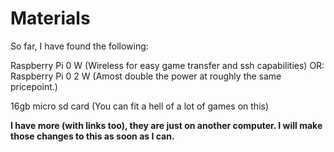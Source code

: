 # Materials


So far, I have found the following:

Raspberry Pi 0 W (Wireless for easy game transfer and ssh capabilities)
OR:
Raspberry Pi 0 2 W (Amost double the power at roughly the same pricepoint.)



16gb micro sd card (You can fit a hell of a lot of games on this)


**I have more (with links too), they are just on another computer. I will make those changes to this as soon as I can.**

